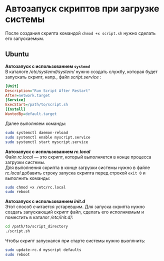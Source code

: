 # Автозапуск скриптов при загрузке системы
После создания скрипта командой `chmod +x script.sh` нужно сделать его запускаемым.
## Ubuntu
**Автозапуск с использованием `systemd`**\
   В каталоге */etc/systemd/system/* нужно создать службу, которая будет запускать скрипт, напр., файл *script.service* :
   ```ini
   [Unit]
   Description="Run Script After Restart"
   After=network.target
   [Service]
   ExecStart=/path/to/script.sh
   [Install]
   WantedBy=default.target
   ```
   Далее выполняем команды:
   ```bash
   sudo systemctl daemon-reload
   sudo systemctl enable myscript.service
   sudo systemctl start myscript.service
   ```
   
**Автозапуск с использованием *rc.local***\
   Файл *rc.local* — это скрипт, который выполняется в конце процесса загрузки системы.\
   Для выполнения скрипта в конце загрузки системы нужно в файле *rc.local* добавить строку запуска скрипта перед строкой `exit 0` и выполнить команды:
   ```bash
   sudo chmod +x /etc/rc.local
   sudo reboot
   ``` 
   
**Автозапуск с использованием *init.d***\
   Этот способ считается устаревшим.
   Для запуска скрипта нужно создать запускающий скрипт файл, сделать его исполняемым и поместить в каталог */etc/init.d/*:
   ```bash
   cd /path/to/script_directory
   ./script.sh
   ```
   Чтобы скрипт запускался при старте системы нужно выоплнить:
   ```bash
   sudo update-rc.d myscript defaults
   sudo reboot
   ```


